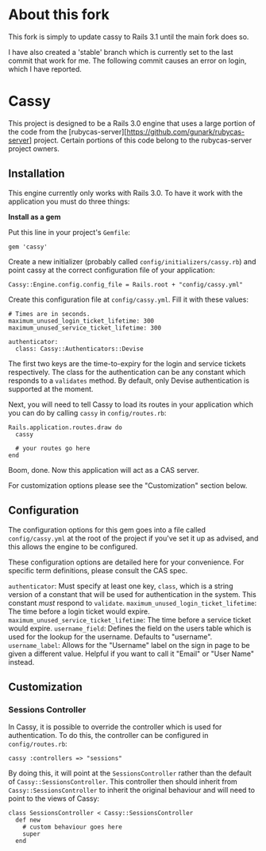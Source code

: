 # About this fork

This fork is simply to update cassy to Rails 3.1 until the main fork does so.

I have also created a 'stable' branch which is currently set to the last commit that work for me. The following commit causes an error on login, which I have reported.

# Cassy

This project is designed to be a Rails 3.0 engine that uses a large portion of the code from the [rubycas-server][https://github.com/gunark/rubycas-server] project. Certain portions of this code belong to the rubycas-server project owners.

## Installation

This engine currently only works with Rails 3.0. To have it work with the application you must do three things:

**Install as a gem**

Put this line in your project's `Gemfile`:

    gem 'cassy'

Create a new initializer (probably called `config/initializers/cassy.rb`) and point cassy at the correct configuration file of your application:

    Cassy::Engine.config.config_file = Rails.root + "config/cassy.yml"
    
Create this configuration file at `config/cassy.yml`. Fill it with these values:

    # Times are in seconds.
    maximum_unused_login_ticket_lifetime: 300
    maximum_unused_service_ticket_lifetime: 300

    authenticator:
      class: Cassy::Authenticators::Devise

The first two keys are the time-to-expiry for the login and service tickets respectively. The class for the authentication can be any constant which responds to a `validates` method. By default, only Devise authentication is supported at the moment.

Next, you will need to tell Cassy to load its routes in your application which you can do by calling `cassy` in `config/routes.rb`:

    Rails.application.routes.draw do
      cassy
      
      # your routes go here
    end

Boom, done. Now this application will act as a CAS server.

For customization options please see the "Customization" section below.

## Configuration

The configuration options for this gem goes into a file called `config/cassy.yml` at the root of the project if you've set it up as advised, and this allows the engine to be configured.

These configuration options are detailed here for your convenience. For specific term definitions, please consult the CAS spec.

`authenticator`: Must specify at least one key, `class`, which is a string version of a constant that will be used for authentication in the system. This constant *must* respond to `validate`.
`maximum_unused_login_ticket_lifetime`: The time before a login ticket would expire.
`maximum_unused_service_ticket_lifetime`: The time before a service ticket would expire.
`username_field`: Defines the field on the users table which is used for the lookup for the username. Defaults to "username".
`username_label`: Allows for the "Username" label on the sign in page to be given a different value. Helpful if you want to call it "Email" or "User Name" instead.

## Customization

### Sessions Controller

In Cassy, it is possible to override the controller which is used for authentication. To do this, the controller can be configured in `config/routes.rb`:

    cassy :controllers => "sessions"

By doing this, it will point at the `SessionsController` rather than the default of `Cassy::SessionsController`. This controller then should inherit from `Cassy::SessionsController` to inherit the original behaviour and will need to point to the views of Cassy:

    class SessionsController < Cassy::SessionsController
      def new
        # custom behaviour goes here
        super
      end
        
 